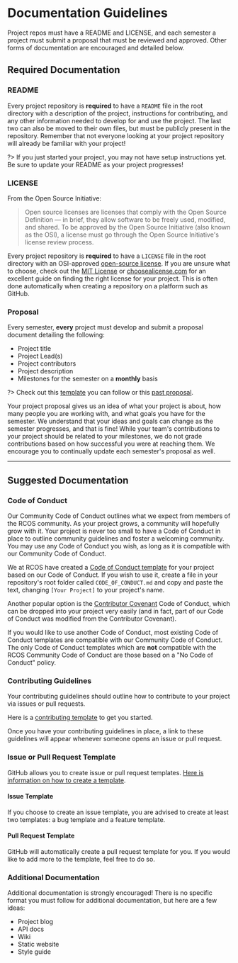 # Documentation Guidelines

Project repos must have a README and LICENSE, and each semester a project must submit a proposal that must be reviewed and approved. Other forms of documentation are encouraged and detailed below.

## Required Documentation

### README

Every project repository is **required** to have a `README` file in the root directory with a description of the project, instructions for contributing, and any other information needed to develop for and use the project. The last two can also be moved to their own files, but must be publicly present in the repository. Remember that not everyone looking at your project repository will already be familiar with your project!

?> If you just started your project, you may not have setup instructions yet. Be sure to update your README as your project progresses!

### LICENSE

From the Open Source Initiative:

> Open source licenses are licenses that comply with the Open Source Definition — in brief, they allow software to be freely used, modified, and shared. To be approved by the Open Source Initiative (also known as the OSI), a license must go through the Open Source Initiative's license review process.

Every project repository is **required** to have a `LICENSE` file in the root directory with an OSI-approved [open-source license](https://opensource.org/licenses/category). If you are unsure what to choose, check out the [MIT License](https://opensource.org/licenses/MIT) or [choosealicense.com](http://choosealicense.com) for an excellent guide on finding the right license for your project. This is often done automatically when creating a repository on a platform such as GitHub.

### Proposal

Every semester, **every** project must develop and submit a proposal document detailing the following:

- Project title
- Project Lead(s)
- Project contributors
- Project description
- Milestones for the semester on a **monthly** basis

?> Check out this [template](https://docs.google.com/document/d/1CS5jjniYmfA-n8yBO89hdcNFde4eTQiyte8diMIU-J8/edit) you can follow or this [past proposal](https://docs.google.com/document/d/1sdEsEn1cOOYGZMzunM63HC699bbJs-LZ1lYEGVoCBoo/edit?usp=sharing).

Your project proposal gives us an idea of what your project is about, how many people you are working with, and what goals you have for the semester. We understand that your ideas and goals can change as the semester progresses, and that is fine! While your team's contributions to your project should be related to your milestones, we do not grade contributions based on how successful you were at reaching them. We encourage you to continually update each semester's proposal as well.

---

## Suggested Documentation

### Code of Conduct

Our Community Code of Conduct outlines what we expect from members of the RCOS community. As your project grows, a community will hopefully grow with it. Your project is never too small to have a Code of Conduct in place to outline community guidelines and foster a welcoming community. You may use any Code of Conduct you wish, as long as it is compatible with our Community Code of Conduct.

We at RCOS have created a [Code of Conduct template](https://github.com/rcos/rcos-handbook/blob/master/docs/community/code_of_conduct_template.md) for your project based on our Code of Conduct. If you wish to use it, create a file in your repository's root folder called `CODE_OF_CONDUCT.md` and copy and paste the text, changing `[Your Project]` to your project's name.

Another popular option is the [Contributor Covenant](https://www.contributor-covenant.org/) Code of Conduct, which can be dropped into your project very easily (and in fact, part of our Code of Conduct was modified from the Contributor Covenant).

If you would like to use another Code of Conduct, most existing Code of Conduct templates are compatible with our Community Code of Conduct. The only Code of Conduct templates which are **not** compatible with the RCOS Community Code of Conduct are those based on a "No Code of Conduct" policy.

### Contributing Guidelines

Your contributing guidelines should outline how to contribute to your project via issues or pull requests.

Here is a [contributing template](https://github.com/nayafia/contributing-template/blob/master/CONTRIBUTING-template.md) to get you started.

Once you have your contributing guidelines in place, a link to these guidelines will appear whenever someone opens an issue or pull request.

<!-- TODO: create a template specifically for RCOS projects -->

### Issue or Pull Request Template

GitHub allows you to create issue or pull request templates. [Here is information on how to create a template](https://help.github.com/articles/about-issue-and-pull-request-templates/).

#### Issue Template

If you choose to create an issue template, you are advised to create at least two templates: a bug template and a feature template.

#### Pull Request Template

GitHub will automatically create a pull request template for you. If you would like to add more to the template, feel free to do so.

### Additional Documentation

Additional documentation is strongly encouraged! There is no specific format you must follow for additional documentation, but here are a few ideas:

- Project blog
- API docs
- Wiki
- Static website
- Style guide
